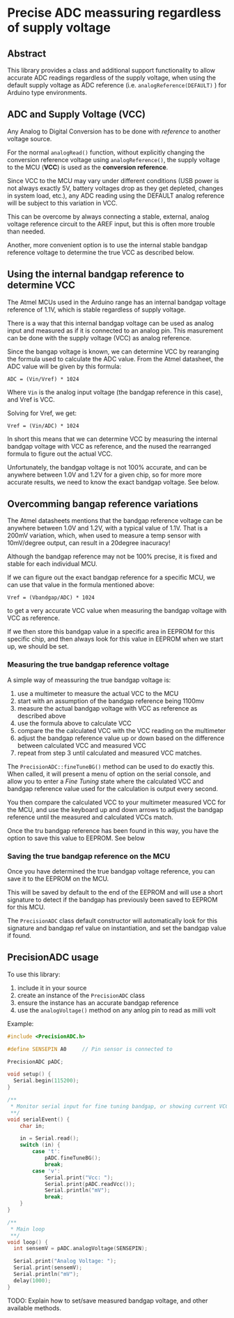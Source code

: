 Precise ADC meassuring regardless of supply voltage
===================================================

Abstract
--------
This library provides a class and additional support functionality to allow
accurate ADC readings regardless of the supply voltage, when using the default
supply voltage as ADC reference (i.e. `analogReference(DEFAULT)` ) for Arduino
type environments.

ADC and Supply Voltage (VCC)
----------------------------
Any Analog to Digital Conversion has to be done with _reference_ to another
voltage source.

For the normal `analogRead()` function, without explicitly changing the
conversion reference voltage using `analogReference()`, the supply voltage to
the MCU (**VCC**) is used as the **conversion reference**.

Since VCC to the MCU may vary under different conditions (USB power is not
always exactly 5V, battery voltages drop as they get depleted, changes in system
load, etc.), any ADC reading using the DEFAULT analog reference will be subject
to this variation in VCC.

This can be overcome by always connecting a stable, external, analog voltage
reference circuit to the AREF input, but this is often more trouble than needed.

Another, more convenient option is to use the internal stable bandgap reference
voltage to determine the true VCC as described below.

Using the internal bandgap reference to determine VCC
-----------------------------------------------------
The Atmel MCUs used in the Arduino range has an internal bandgap voltage
reference of 1.1V, which is stable regardless of supply voltage.

There is a way that this internal bandgap voltage can be used as analog input
and measured as if it is connected to an analog pin. This masurement can be done
with the supply voltage (VCC) as analog reference.

Since the bangap voltage is known, we can determine VCC by rearanging the
formula used to calculate the ADC value. From the Atmel datasheet, the ADC value
will be given by this formula:

    ADC = (Vin/Vref) * 1024

Where `Vin` is the analog input voltage (the bandgap reference in this case),
and Vref is VCC.

Solving for Vref, we get:

    Vref = (Vin/ADC) * 1024

In short this means that we can determine VCC by measuring the internal bandgap
voltage with VCC as reference, and the nused the rearranged formula to figure
out the actual VCC.

Unfortunately, the bandgap voltage is not 100% accurate, and can be anywhere
between 1.0V and 1.2V for a given chip, so for more more accurate results, we
need to know the exact bandgap voltage. See below.

Overcomming bangap reference variations
---------------------------------------
The Atmel datasheets mentions that the bandgap reference voltage can be anywhere
between 1.0V and 1.2V, with a typical value of 1.1V. That is a 200mV variation,
which, when used to measure a temp sensor with 10mV/degree output, can result in
a 20degree inacuracy!

Although the bandgap reference may not be 100% precise, it is fixed and stable
for each individual MCU.

If we can figure out the exact bandgap reference for a specific MCU, we can use
that value in the formula mentioned above:

    Vref = (Vbandgap/ADC) * 1024

to get a very accurate VCC value when measuring the bandgap voltage with VCC as
reference.

If we then store this bandgap value in a specific area in EEPROM for this
specific chip, and then always look for this value in EEPROM when we start up,
we should be set.

### Measuring the true bandgap reference voltage
A simple way of meassuring the true bandgap voltage is:

1. use a multimeter to measure the actual VCC to the MCU
2. start with an assumption of the bandgap reference being 1100mv
3. measure the actual bandgap voltage with VCC as reference as described above
4. use the formula above to calculate VCC
5. compare the the calculated VCC with the VCC reading on the multimeter
6. adjust the bandgap reference value up or down based on the difference
   between calculated VCC and measured VCC
7. repeat from step 3 until calculated and measured VCC matches.

The `PrecisionADC::fineTuneBG()` method can be used to do exactly this. When
called, it will present a menu of option on the serial console, and allow you to
enter a _Fine Tuning_ state where the calculated VCC and bandgap reference value
used for the calculation is output every second.

You then compare the calculated VCC to your multimeter measured VCC for the MCU,
and use the keyboard up and down arrows to adjust the bandgap reference until
the measured and calculated VCCs match.

Once the tru bandgap reference has been found in this way, you have the option
to save this value to EEPROM. See below

### Saving the true bandgap reference on the MCU
Once you have determined the true bandgap voltage reference, you can save it to
the EEPROM on the MCU.

This will be saved by default to the end of the EEPROM and will use a short
signature to detect if the bandgap has previously been saved to EEPROM for this
MCU.

The `PrecisionADC` class default constructor will automatically look for this
signature and bandgap ref value on instantiation, and set the bandgap value if
found.

PrecisionADC usage
------------------
To use this library:

1. include it in your source
2. create an instance of the `PrecisionADC` class
3. ensure the instance has an accurate bandgap reference
4. use the `analogVoltage()` method on any anlog pin to read as milli volt

Example:
```c++
#include <PrecisionADC.h>

#define SENSEPIN A0     // Pin sensor is connected to

PrecisionADC pADC;

void setup() {
  Serial.begin(115200);
}

/**
 * Monitor serial input for fine tuning bandgap, or showing current VCC.
 **/
void serialEvent() {
    char in;

    in = Serial.read();
    switch (in) {
        case 't':
            pADC.fineTuneBG();
            break;
        case 'v':
            Serial.print("Vcc: ");
            Serial.print(pADC.readVcc());
            Serial.println("mV");
            break;
    }
}

/**
 * Main loop
 **/
void loop() {
  int sensemV = pADC.analogVoltage(SENSEPIN);

  Serial.print("Analog Voltage: ");
  Serial.print(sensemV);
  Serial.println("mV");
  delay(1000);
}
```

TODO: Explain how to set/save measured bandgap voltage, and other available
methods.
